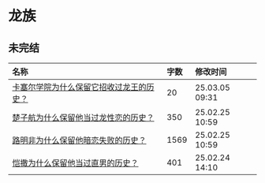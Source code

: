 # 龙族

## 未完结

|名称|字数|修改时间|
|:-|:-|:-|
|[卡塞尔学院为什么保留它招收过龙王的历史？](卡塞尔学院为什么保留它招收过龙王的历史？.md)|20|25.03.05 09:31|
|[楚子航为什么保留他当过龙性恋的历史？](楚子航为什么保留他当过龙性恋的历史？.md)|350|25.02.25 10:59|
|[路明非为什么保留他暗恋失败的历史？](路明非为什么保留他暗恋失败的历史？.md)|1569|25.02.25 10:59|
|[恺撒为什么保留他当过直男的历史？](恺撒为什么保留他当过直男的历史？.md)|401|25.02.24 14:10|
